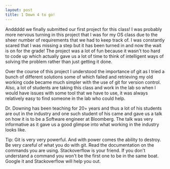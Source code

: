 ```yaml
---
layout: post
title: 1 Down 4 to go!
---
```

Anddddd we finally submitted our first project for this class! I was probably more nervous turning in this project that I was for my OS class due to the sheer number of requirements that we had to keep track of. I was constantly scared that I was missing a step but it has been turned in and now the wait is on for the grade! The project was a lot of fun because it wasn't too hard to code up which actually gave us a lot of time to think of intelligent ways of solving the problem rather than just getting it done.

Over the course of this project I understood the importance of git as I tried a bunch of different solutions some of which failed and retrieving my old working code became much simpler with the use of git for version control. Also, a lot of students are taking this class and work in the lab so when I would have issues with some tool that we have to use, it was always relatively easy to find someone in the lab who could help.

Dr. Downing has been teaching for 20+ years and thus a lot of his students are out in the industry and one such student of his came and gave us a talk on how it is to be a Software engineer at Bloomberg. The talk was very informative as it gave us a good glimpse into what working in the industry looks like.

Tip:
Git is very very powerful. And with power comes the ability to destroy. Be very careful of what you do with git. Read the documentation on the commands you are using. Stackoverflow is your friend. If you don't understand a command you won't be the first one to be in the same boat. Google it and Stackoverflow will help you out.
